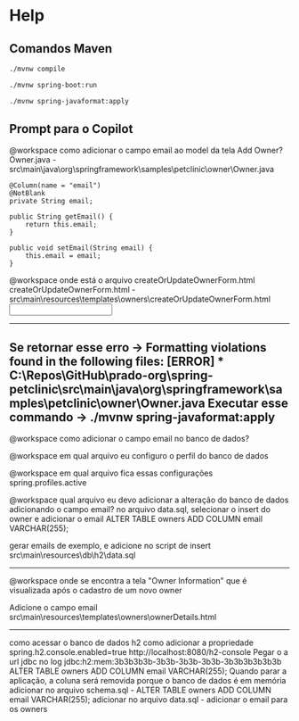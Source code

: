 # Help

## Comandos Maven

```bash
./mvnw compile

./mvnw spring-boot:run

./mvnw spring-javaformat:apply

```

## Prompt para o Copilot

@workspace como adicionar o campo email ao model da tela Add Owner?
    Owner.java - src\main\java\org\springframework\samples\petclinic\owner\Owner.java

	@Column(name = "email")
	@NotBlank
	private String email;

	public String getEmail() {
		return this.email;
	}
	
	public void setEmail(String email) {
		this.email = email;
	}


@workspace onde está o arquivo createOrUpdateOwnerForm.html
    createOrUpdateOwnerForm.html - src\main\resources\templates\owners\createOrUpdateOwnerForm.html
	<input
           th:replace="~{fragments/inputField :: input ('Email', 'email', 'text')}" />


-------------------------------------------------------------------------------------------
Se retornar esse erro -> Formatting violations found in the following files:
[ERROR]  * C:\Repos\GitHub\prado-org\spring-petclinic\src\main\java\org\springframework\samples\petclinic\owner\Owner.java
Executar esse commando -> ./mvnw spring-javaformat:apply
-------------------------------------------------------------------------------------------
	

@workspace como adicionar o campo email no banco de dados?

@workspace em qual arquivo eu configuro o perfil do banco de dados

@workspace em qual arquivo fica essas configurações spring.profiles.active

@workspace qual arquivo eu devo adicionar a alteração do banco de dados adicionando o campo email?
    no arquivo data.sql, selecionar o insert do owner e adicionar o email
    ALTER TABLE owners ADD COLUMN email VARCHAR(255);


gerar emails de exemplo, e adicione no script de insert
	src\main\resources\db\h2\data.sql


-------------------------------------------------------------------------------------------

@workspace onde se encontra a tela "Owner Information" que é visualizada após o cadastro de um novo owner

Adicione o campo email
	src\main\resources\templates\owners\ownerDetails.html

-------------------------------------------------------------------------------------------

como acessar o banco de dados h2
como adicionar a propriedade spring.h2.console.enabled=true
http://localhost:8080/h2-console
    Pegar o a url jdbc no log
    jdbc:h2:mem:3b3b3b3b-3b3b-3b3b-3b3b-3b3b3b3b3b3b
    ALTER TABLE owners ADD COLUMN email VARCHAR(255);
Quando parar a aplicação, a coluna será removida porque o banco de dados é em memória
    adicionar no arquivo schema.sql - ALTER TABLE owners ADD COLUMN email VARCHAR(255);
    adicionar no arquivo data.sql - adicionar o email para os owners
